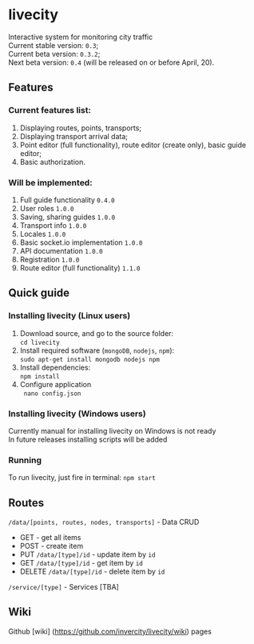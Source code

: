 # livecity  
Interactive system for monitoring city traffic  
Current stable version: ```0.3```;  
Current beta version: ```0.3.2```;  
Next beta version: ```0.4``` (will be released on or before April, 20).

## Features
### Current features list:
1. Displaying routes, points, transports;
2. Displaying transport arrival data;
3. Point editor (full functionality), route editor (create only), basic guide editor;
4. Basic authorization.

### Will be implemented:
1. Full guide functionality ```0.4.0```
2. User roles ```1.0.0```
3. Saving, sharing guides ```1.0.0```
4. Transport info ```1.0.0```
5. Locales ```1.0.0```
6. Basic socket.io implementation ```1.0.0```
8. API documentation ```1.0.0```
9. Registration ```1.0.0```
10. Route editor (full functionality) ```1.1.0```

## Quick guide
### Installing livecity (Linux users)

1. Download source, and go to the source folder:  
```cd livecity```
2. Install required software (```mongoDB```, ```nodejs```, ```npm```):  
```sudo apt-get install mongodb nodejs npm```
3. Install dependencies:  
```npm install```
4. Configure application  
``` nano config.json```

### Installing livecity (Windows users)

Currently manual for installing livecity on Windows is not ready  
In future releases installing scripts will be added

### Running

To run livecity, just fire in terminal:
```npm start```

## Routes

```/data/[points, routes, nodes, transports]``` - Data CRUD
* GET - get all items
* POST - create item
* PUT ```/data/[type]/id``` - update item by ```id```
* GET ```/data/[type]/id``` - get item by ```id```
* DELETE ```/data/[type]/id``` - delete item by ```id```


```/service/[type]``` - Services
[TBA]



## Wiki

Github [wiki] (https://github.com/invercity/livecity/wiki) pages





